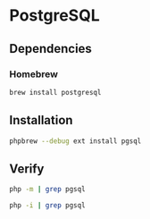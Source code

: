 # PostgreSQL

## Dependencies

### Homebrew

```sh
brew install postgresql
```

## Installation

```sh
phpbrew --debug ext install pgsql
```

## Verify

```sh
php -m | grep pgsql
```

```sh
php -i | grep pgsql
```
